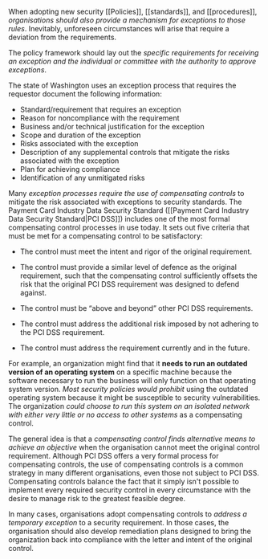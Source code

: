 
When adopting new security [[Policies]], [[standards]], and [[procedures]], *organisations should also provide a mechanism for exceptions to those rules*. Inevitably, unforeseen circumstances will arise that require a deviation from the requirements. 

The policy framework should lay out the *specific requirements for receiving an exception and the individual or committee with the authority to approve exceptions*.

The state of Washington uses an exception process that requires the requestor document the following information:

- Standard/requirement that requires an exception
- Reason for noncompliance with the requirement
- Business and/or technical justification for the exception
- Scope and duration of the exception
- Risks associated with the exception
- Description of any supplemental controls that mitigate the risks associated with the exception
- Plan for achieving compliance
- Identification of any unmitigated risks

Many *exception processes require the use of compensating controls* to mitigate the risk associated with exceptions to security standards. The Payment Card Industry Data Security Standard ([[Payment Card Industry Data Security Standard|PCI DSS]]) includes one of the most formal compensating control processes in use today. It sets out five criteria that must be met for a compensating control to be satisfactory:

- The control must meet the intent and rigor of the original requirement.
  
- The control must provide a similar level of defence as the original requirement, such that the compensating control sufficiently offsets the risk that the original PCI DSS requirement was designed to defend against.
  
- The control must be “above and beyond” other PCI DSS requirements.
  
- The control must address the additional risk imposed by not adhering to the PCI DSS requirement.
  
- The control must address the requirement currently and in the future.

For example, an organization might find that it **needs to run an outdated version of an operating system** on a specific machine because the software necessary to run the business will only function on that operating system version. *Most security policies would prohibit* using the outdated operating system because it might be susceptible to security vulnerabilities. The organization *could choose to run this system on an isolated network with either very little or no access to other systems* as a compensating control.

The general idea is that a *compensating control finds alternative means to achieve an objective* when the organisation cannot meet the original control requirement. Although PCI DSS offers a very formal process for compensating controls, the use of compensating controls is a common strategy in many different organisations, even those not subject to PCI DSS. Compensating controls balance the fact that it simply isn't possible to implement every required security control in every circumstance with the desire to manage risk to the greatest feasible degree.

In many cases, organisations adopt compensating controls to *address a temporary exception* to a security requirement. In those cases, the organisation should also develop remediation plans designed to bring the organization back into compliance with the letter and intent of the original control.
